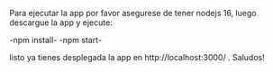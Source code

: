Para ejecutar la app por favor asegurese de tener nodejs 16, luego descargue la app y ejecute:


-npm install-
-npm start-

listo ya tienes desplegada la app en http://localhost:3000/ . Saludos!
